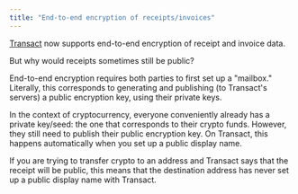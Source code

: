 ```yaml
---
title: "End-to-end encryption of receipts/invoices"
---
```


[Transact](https://transactcc.github.io/) now supports end-to-end encryption of receipt and invoice data.

But why would receipts sometimes still be public? 

End-to-end encryption requires both parties to first set up a "mailbox." Literally, this corresponds to generating and publishing (to Transact's servers) a public encryption key, using their private keys. 

In the context of cryptocurrency, everyone conveniently already has a private key/seed: the one that corresponds to their crypto funds. However, they still need to publish their public encryption key. On Transact, this happens automatically when you set up a public display name.

If you are trying to transfer crypto to an address and Transact says that the receipt will be public, this means that the destination address has never set up a public display name with Transact.

